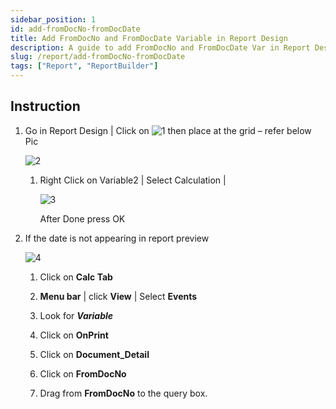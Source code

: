 ```yaml
---
sidebar_position: 1
id: add-fromDocNo-fromDocDate
title: Add FromDocNo and FromDocDate Variable in Report Design
description: A guide to add FromDocNo and FromDocDate Var in Report Design
slug: /report/add-fromDocNo-fromDocDate
tags: ["Report", "ReportBuilder"]
---
```


## Instruction

1. Go in Report Design | Click on ![1](/img/report/add-fromDocNo-fromDocDate/1.png) then place at the grid – refer below Pic

   ![2](/img/report/add-fromDocNo-fromDocDate/2.png)

   1. Right Click on Variable2 | Select Calculation |

      ![3](/img/report/add-fromDocNo-fromDocDate/3.png)

      After Done press OK

2. If the date is not appearing in report preview

   ![4](/img/report/add-fromDocNo-fromDocDate/4.png)

   1. Click on **Calc Tab**

   2. **Menu bar** | click **View** | Select **Events**

   3. Look for ***Variable***

   4. Click on **OnPrint**

   5. Click on **Document_Detail**

   6. Click on **FromDocNo**

   7. Drag from **FromDocNo** to the query box.
